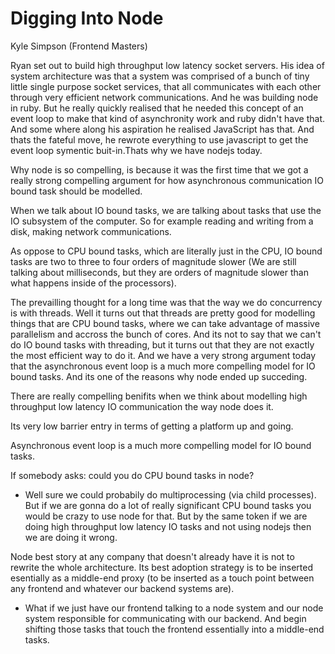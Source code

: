 # Digging Into Node

Kyle Simpson (Frontend Masters)

Ryan set out to build high throughput low latency socket servers. His idea of system architecture was that a system was comprised of a bunch of tiny little single purpose socket services, that all communicates with each other through very efficient network communications. And he was building node in ruby. But he really quickly realised that he needed this concept of an event loop to make that kind of asynchronity work and ruby didn't have that. And some where along his aspiration he realised JavaScript has that. And thats the fateful move, he rewrote everything to use javascript to get the event loop symentic buit-in.Thats why we have nodejs today.

Why node is so compelling, is because it was the first time that we got a really strong compelling argument for how asynchronous communication IO bound task should be modelled.

When we talk about IO bound tasks, we are talking about tasks that use the IO subsystem of the computer. So for example reading and writing from a disk, making network communications.

As oppose to CPU bound tasks, which are literally just in the CPU, IO bound tasks are two to three to four orders of magnitude slower (We are still talking about milliseconds, but they are orders of magnitude slower than what happens inside of the processors).

The prevailling thought for a long time was that the way we do concurrency is with threads. Well it turns out that threads are pretty good for modelling things that are CPU bound tasks, where we can take advantage of massive parallelism and accross the bunch of cores. And its not to say that we can't do IO bound tasks with threading, but it turns out that they are not exactly the most efficient way to do it. And we have a very strong argument today that the asynchronous event loop is a much more compelling model for IO bound tasks. And its one of the reasons why node ended up succeding.

There are really compelling benifits when we think about modelling high throughput low latency IO communication the way node does it.

Its very low barrier entry in terms of getting a platform up and going.

Asynchronous event loop is a much more compelling model for IO bound tasks.

If somebody asks: could you do CPU bound tasks in node?
- Well sure we could probabily do multiprocessing (via child processes). But if we are gonna do a lot of really significant CPU bound tasks you would be crazy to use node for that. But by the same token if we are doing high throughput low latency IO tasks and not using nodejs then we are doing it wrong.

Node best story at any company that doesn't already have it is not to rewrite the whole architecture. Its best adoption strategy is to be inserted esentially as a middle-end proxy (to be inserted as a touch point between any frontend and whatever our backend systems are).
- What if we just have our frontend talking to a node system and our node system responsible for communicating with our backend. And begin shifting those tasks that touch the frontend essentially into a middle-end tasks.  
